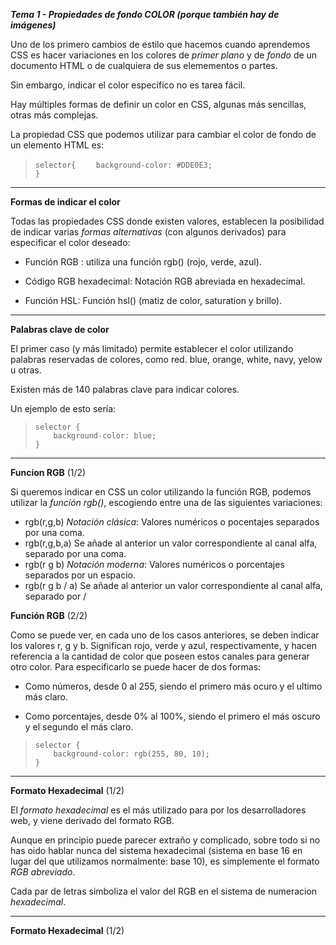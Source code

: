 ***Tema 1 - Propiedades de fondo COLOR (porque también hay de imágenes)***

Uno de los primero cambios de estilo que hacemos cuando aprendemos CSS es hacer variaciones en los colores de *primer plano* y de *fondo* de un documento HTML o de cualquiera de sus elemementos o partes.

Sin embargo, indicar el color específico no es tarea fácil. 

Hay múltiples formas de definir un color en CSS, algunas más sencillas, otras más complejas.

La propiedad CSS que podemos utilizar para cambiar el color de fondo de un elemento HTML es:

> ``selector{``
> ``    background-color: #DDE0E3;`` <br>
> ``}``

------------------------------------------------

**Formas de indicar el color**

Todas las propiedades CSS donde existen valores, establecen la posibilidad de indicar varias *formas alternativas* (con algunos derivados) para especificar el color deseado:

- Función RGB : utiliza una función rgb() (rojo, verde, azul).

- Código RGB hexadecimal: Notación RGB abreviada en hexadecimal.

- Función HSL: Función hsl() (matiz de color, saturation y brillo).

------------------------------------------------
**Palabras clave de color**

El primer caso (y más limitado) permite establecer el color utilizando palabras reservadas de colores, como red. blue, orange, white, navy, yelow u otras.

Existen más de 140 palabras clave para indicar colores.

Un ejemplo de esto sería:

> ``selector {`` <br>
> ``    background-color: blue;`` <br>
> ``}`` <br>

------------------------------------------------
**Funcion RGB** (1/2)

Si queremos indicar en CSS un color utilizando la función RGB, podemos utilizar la *función rgb()*, escogiendo entre una de las siguientes variaciones:

- rgb(r,g,b) *Notación clásica*: Valores numéricos o pocentajes separados por una coma.
- rgb(r,g,b,a) Se añade al anterior un valor correspondiente al canal alfa, separado por una coma.
- rgb(r g b) *Notación moderna*: Valores numéricos o porcentajes separados por un espacio.
- rgb(r g b / a) Se añade al anterior un valor correspondiente al canal alfa, separado por /

**Función RGB** (2/2)

Como se puede ver, en cada uno de los casos anteriores, se deben indicar los valores r, g y b.
Significan rojo, verde y azul, respectivamente, y hacen referencia a la cantidad de color que poseen estos canales para generar otro color. Para especificarlo se puede hacer de dos formas:

- Como números, desde 0 al 255, siendo el primero más ocuro y el ultimo más claro.

- Como porcentajes, desde 0% al 100%, siendo el primero el más oscuro y el segundo el más claro.

> ``selector {`` <br>
> ``    background-color: rgb(255, 80, 10);`` <br>
> ``}`` <br>

------------------------------------------------
**Formato Hexadecimal** (1/2)


El *formato hexadecimal* es el más utilizado para por los desarrolladores web, y viene derivado del formato RGB.

Aunque en principio puede parecer extraño y complicado, sobre todo si no has oido hablar nunca del sistema hexadecimal (sistema en base 16 en lugar del que utilizamos normalmente: base 10), es simplemente el formato *RGB abreviado*.

Cada par de letras simboliza el valor del RGB en el sistema de numeracion *hexadecimal*.

------------------------------------------------
**Formato Hexadecimal** (1/2)


